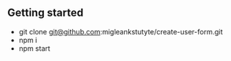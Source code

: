 ## Getting started

- git clone git@github.com:migleankstutyte/create-user-form.git
- npm i
- npm start
